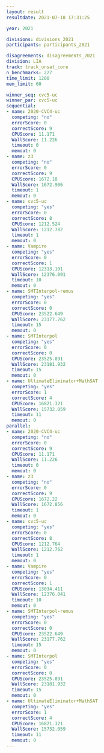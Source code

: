 ```yaml
---
layout: result
resultdate: 2021-07-18 17:31:25

year: 2021

divisions: divisions_2021
participants: participants_2021

disagreements: disagreements_2021
division: LIA
track: track_unsat_core
n_benchmarks: 227
time_limit: 1200
mem_limit: 60

winner_seq: cvc5-uc
winner_par: cvc5-uc
sequential:
- name: 2020-CVC4-uc
  competing: "no"
  errorScore: 0
  correctScore: 9
  CPUScore: 11.171
  WallScore: 11.226
  timeout: 0
  memout: 0
- name: z3
  competing: "no"
  errorScore: 0
  correctScore: 9
  CPUScore: 1672.18
  WallScore: 1672.906
  timeout: 1
  memout: 0
- name: cvc5-uc
  competing: "yes"
  errorScore: 0
  correctScore: 8
  CPUScore: 1212.524
  WallScore: 1212.782
  timeout: 1
  memout: 0
- name: Vampire
  competing: "yes"
  errorScore: 0
  correctScore: 1
  CPUScore: 12313.101
  WallScore: 12376.091
  timeout: 10
  memout: 0
- name: SMTInterpol-remus
  competing: "yes"
  errorScore: 0
  correctScore: 0
  CPUScore: 23522.649
  WallScore: 23177.762
  timeout: 15
  memout: 0
- name: SMTInterpol
  competing: "yes"
  errorScore: 0
  correctScore: 0
  CPUScore: 23525.891
  WallScore: 23181.932
  timeout: 15
  memout: 0
- name: UltimateEliminator+MathSAT
  competing: "yes"
  errorScore: 1
  correctScore: 4
  CPUScore: 16821.321
  WallScore: 15732.059
  timeout: 11
  memout: 0
parallel:
- name: 2020-CVC4-uc
  competing: "no"
  errorScore: 0
  correctScore: 9
  CPUScore: 11.171
  WallScore: 11.226
  timeout: 0
  memout: 0
- name: z3
  competing: "no"
  errorScore: 0
  correctScore: 9
  CPUScore: 1672.22
  WallScore: 1672.856
  timeout: 1
  memout: 0
- name: cvc5-uc
  competing: "yes"
  errorScore: 0
  correctScore: 8
  CPUScore: 1212.764
  WallScore: 1212.762
  timeout: 1
  memout: 0
- name: Vampire
  competing: "yes"
  errorScore: 0
  correctScore: 1
  CPUScore: 13034.411
  WallScore: 12376.041
  timeout: 10
  memout: 0
- name: SMTInterpol-remus
  competing: "yes"
  errorScore: 0
  correctScore: 0
  CPUScore: 23522.649
  WallScore: 23177.762
  timeout: 15
  memout: 0
- name: SMTInterpol
  competing: "yes"
  errorScore: 0
  correctScore: 0
  CPUScore: 23525.891
  WallScore: 23181.932
  timeout: 15
  memout: 0
- name: UltimateEliminator+MathSAT
  competing: "yes"
  errorScore: 1
  correctScore: 4
  CPUScore: 16821.321
  WallScore: 15732.059
  timeout: 11
  memout: 0
---
```

